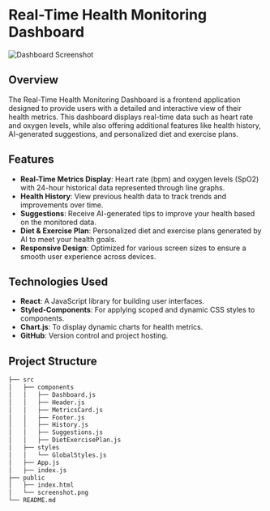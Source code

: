 # Real-Time Health Monitoring Dashboard

![Dashboard Screenshot](screenshot.png)

## Overview

The Real-Time Health Monitoring Dashboard is a frontend application designed to provide users with a detailed and interactive view of their health metrics. This dashboard displays real-time data such as heart rate and oxygen levels, while also offering additional features like health history, AI-generated suggestions, and personalized diet and exercise plans.

## Features

- **Real-Time Metrics Display**: Heart rate (bpm) and oxygen levels (SpO2) with 24-hour historical data represented through line graphs.
- **Health History**: View previous health data to track trends and improvements over time.
- **Suggestions**: Receive AI-generated tips to improve your health based on the monitored data.
- **Diet & Exercise Plan**: Personalized diet and exercise plans generated by AI to meet your health goals.
- **Responsive Design**: Optimized for various screen sizes to ensure a smooth user experience across devices.

## Technologies Used

- **React**: A JavaScript library for building user interfaces.
- **Styled-Components**: For applying scoped and dynamic CSS styles to components.
- **Chart.js**: To display dynamic charts for health metrics.
- **GitHub**: Version control and project hosting.

## Project Structure

```bash
├── src
│   ├── components
│   │   ├── Dashboard.js
│   │   ├── Header.js
│   │   ├── MetricsCard.js
│   │   ├── Footer.js
│   │   ├── History.js
│   │   ├── Suggestions.js
│   │   ├── DietExercisePlan.js
│   ├── styles
│   │   └── GlobalStyles.js
│   ├── App.js
│   ├── index.js
├── public
│   ├── index.html
│   └── screenshot.png
└── README.md
